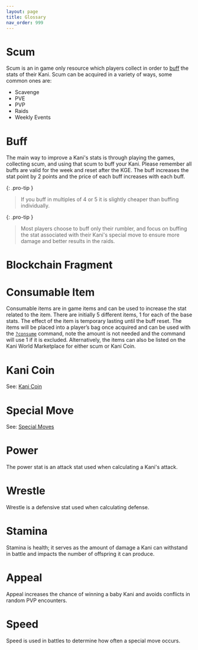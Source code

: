 ```yaml
---
layout: page
title: Glossary
nav_order: 999
---
```

# Scum
Scum is an in game only resource which players collect in order to
[buff](/docs/commands/#buff) the stats of their Kani. Scum can be acquired in a
variety of ways, some common ones are:
- Scavenge
- PVE
- PVP
- Raids
- Weekly Events

# Buff
The main way to improve a Kani's stats is through playing the games, collecting
scum, and using that scum to buff your Kani. Please remember all buffs are
valid for the week and reset after the KGE. The buff increases the stat point
by 2 points and the price of each buff increases with each buff.

{: .pro-tip }
> If you buff in multiples of 4 or 5 it is slightly cheaper than buffing
> individually.

{: .pro-tip }
> Most players choose to buff only their rumbler, and focus on buffing the stat
> associated with their Kani's special move to ensure more damage and better
> results in the raids.

# Blockchain Fragment

# Consumable Item
Consumable items are in game items and can be used to increase the stat related
to the item. There are initially 5 different items, 1 for each of the base
stats. The effect of the item is temporary lasting until the buff reset. The
items will be placed into a player’s bag once acquired and can be used with the
[`?consume`](/docs/commands/#consume) command, note the amount is not needed
and the command will use 1 if it is excluded. Alternatively, the items can also
be listed on the Kani World Marketplace for either scum or Kani Coin.

# Kani Coin
See: [Kani Coin](/docs/kani-coin)

# Special Move
See: [Special Moves](/docs/gameplay/special-moves.md)

# Power
The power stat is an attack stat used when calculating a Kani's attack.

# Wrestle
Wrestle is a defensive stat used when calculating defense.

# Stamina
Stamina is health; it serves as the amount of damage a Kani can withstand in
battle and impacts the number of offspring it can produce.

# Appeal
Appeal increases the chance of winning a baby Kani and avoids conflicts in
random PVP encounters.

# Speed
Speed is used in battles to determine how often a special move occurs.
